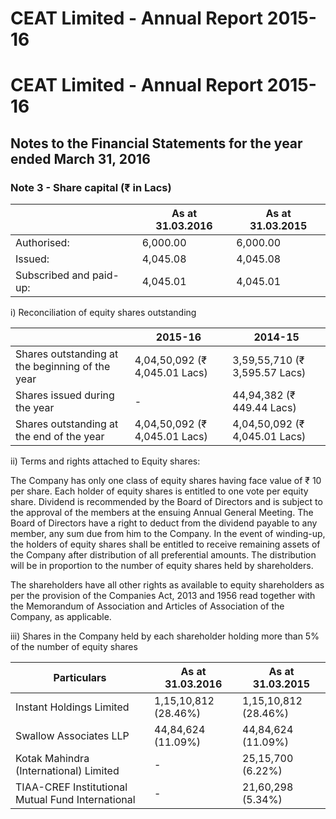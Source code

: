 # CEAT Limited - Annual Report 2015-16

# CEAT Limited - Annual Report 2015-16

## Notes to the Financial Statements for the year ended March 31, 2016

### Note 3 - Share capital (₹ in Lacs)

| |As at 31.03.2016|As at 31.03.2015|
|---|---|---|
|Authorised:|6,000.00|6,000.00|
|Issued:|4,045.08|4,045.08|
|Subscribed and paid-up:|4,045.01|4,045.01|

i) Reconciliation of equity shares outstanding

| |2015-16|2014-15|
|---|---|---|
|Shares outstanding at the beginning of the year|4,04,50,092 (₹ 4,045.01 Lacs)|3,59,55,710 (₹ 3,595.57 Lacs)|
|Shares issued during the year|-|44,94,382 (₹ 449.44 Lacs)|
|Shares outstanding at the end of the year|4,04,50,092 (₹ 4,045.01 Lacs)|4,04,50,092 (₹ 4,045.01 Lacs)|

ii) Terms and rights attached to Equity shares:

The Company has only one class of equity shares having face value of ₹ 10 per share. Each holder of equity shares is entitled to one vote per equity share. Dividend is recommended by the Board of Directors and is subject to the approval of the members at the ensuing Annual General Meeting. The Board of Directors have a right to deduct from the dividend payable to any member, any sum due from him to the Company. In the event of winding-up, the holders of equity shares shall be entitled to receive remaining assets of the Company after distribution of all preferential amounts. The distribution will be in proportion to the number of equity shares held by shareholders.

The shareholders have all other rights as available to equity shareholders as per the provision of the Companies Act, 2013 and 1956 read together with the Memorandum of Association and Articles of Association of the Company, as applicable.

iii) Shares in the Company held by each shareholder holding more than 5% of the number of equity shares

|Particulars|As at 31.03.2016|As at 31.03.2015|
|---|---|---|
|Instant Holdings Limited|1,15,10,812 (28.46%)|1,15,10,812 (28.46%)|
|Swallow Associates LLP|44,84,624 (11.09%)|44,84,624 (11.09%)|
|Kotak Mahindra (International) Limited|-|25,15,700 (6.22%)|
|TIAA-CREF Institutional Mutual Fund International|-|21,60,298 (5.34%)|